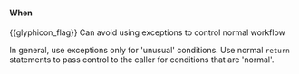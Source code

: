 <div id="title">

#### When

</div>

<span id="prereqs"></span>

<span id="outcomes">{{glyphicon_flag}} Can avoid using exceptions to control normal workflow</span>

<div id="body">

In general, use exceptions only for 'unusual' conditions. Use normal `return` statements to pass control to the caller for conditions that are 'normal'.

</div>

<div id="extras">
</div>